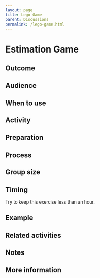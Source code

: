 ```yaml
---
layout: page
title: Lego Game
parent: Discussions
permalink: /lego-game.html
---
```


# Estimation Game

## Outcome

## Audience

## When to use

## Activity

## Preparation

## Process

## Group size

## Timing

Try to keep this exercise less than an hour.

## Example

## Related activities

## Notes

## More information
